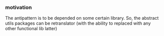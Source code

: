 ### motivation

The antipattern is to be depended on some certain library. So, the abstract utils packages can be retranslator (with the ability to replaced with any other functional lib latter) 